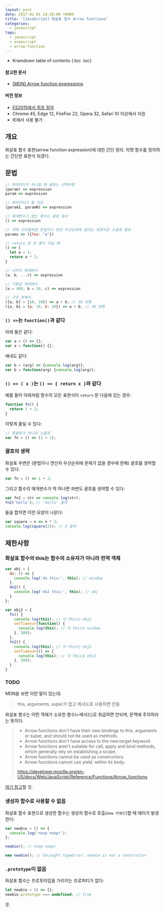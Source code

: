 ```yaml
---
layout: post
date: 2017-02-01 14:10:00 +0900
title: '[JavaScript] 화살표 함수 Arrow functions'
categories:
  - javascript
tags:
  - javascript
  - ecmascript
  - arrow-function
---
```


* Kramdown table of contents
{:toc .toc}

#### 참고한 문서

- [\[MDN\] Arrow function expressions](https://developer.mozilla.org/en-US/docs/Web/JavaScript/Reference/Functions/Arrow_functions)

#### 버전 정보

- [ES2015에서 최초 정의](https://262.ecma-international.org/6.0/)
- Chrome 45, Edge 12, FireFox 22, Opera 32, Safari 10 이상에서 지원
- IE에서 사용 불가


## 개요

화살표 함수 표현(arrow function expression)에 대한 간단 정리. 익명 함수를 정의하는 간단한 표현식 되겠다.


## 문법

```js
// 파라미터가 하나일 때 괄호는 선택사항
(param) => expression
param => expression

// 파라미터가 둘 이상
(param1, paramN) => expression

// 매개변수가 없는 함수는 괄호 필수
() => expression

// 객체 리터럴처럼 문법이나 연산 우선순위에 걸리는 표현식은 소괄호 필요
params => ({foo: "a"})

// return 문 한 줄이 아닐 때
() => {
  let a = 1;
  return a * 2;
}

// 나머지 매개변수
(a, b, ...r) => expression

// 기본값 매개변수
(a = 400, b = 20, c) => expression

// 구조 분해식
([a, b] = [10, 20]) => a + b; // 30 반환
({a, b} = {a: 10, b: 20}) => a + b; // 30 반환
```

### `() =>`는 `function()`과 같다

아래 둘은 같다:

```js
var a = () => {};
var a = function() {};
```

얘네도 같다:

```js
var b = (arg) => {console.log(arg)};
var b = function(arg) {console.log(arg)};
```

### `() => ( x )`는 `() => { return x }`와 같다

예를 들어 아래처럼 함수의 모든 표현식이 `return` 문 다음에 있는 경우:

```js
function fn() {
  return 1 + 2;
}
```

이렇게 줄일 수 있다:

```js
// 중괄호가 아니라 소괄호
var fn = () => (1 + 2);
```

### 괄호의 생략

화살표 우변은 (문법이나 연산자 우선순위에 문제가 없을 경우에 한해) 괄호를 생략할 수 있다:

```js
var fn = () => 1 + 2;
```

그리고 함수의 매개변수가 딱 하나면 좌변도 괄호를 생략할 수 있다:

```js
var fn2 = str => console.log(str);
fn2('hello'); // 'hello' 출력
```

둘을 합치면 이런 모양이 나온다:

```js
var square = n => n * 2;
console.log(square(2)); // 4 출력
```


## 제한사항

### 화살표 함수의 this는 함수의 소유자가 아니라 전역 객체

```js
var obj = {
  do: () => {
    console.log('do this:', this); // window
  },
  do2() {
    console.log('do2 this:', this); // obj
  }
};

var obj2 = {
  fn() {
    console.log(this); // 이 this는 obj2
    setTimeout(function() {
      console.log(this); // 이 this는 window
    }, 500);
  },
  fn2() {
    console.log(this); // 이 this는 obj2
    setTimeout(() => {
      console.log(this); // 이 this도 obj2
    }, 500);
  }
}
```

### TODO

MDN을 보면 이런 말이 있는데:

> this, arguments, super가 없고 메서드로 사용하면 안됨

화살표 함수는 어떤 객체가 소유한 함수(=메서드)로 취급하면 안되며, 문맥에 주의하라는 뜻이다.

> - Arrow functions don't have their own bindings to this, arguments or super, and should not be used as methods.
> - Arrow functions don't have access to the new.target keyword.
> - Arrow functions aren't suitable for call, apply and bind methods, which generally rely on establishing a scope.
> - Arrow functions cannot be used as constructors.
> - Arrow functions cannot use yield, within its body.
>
> https://developer.mozilla.org/en-US/docs/Web/JavaScript/Reference/Functions/Arrow_functions

[여기 참고](https://developer.mozilla.org/en-US/docs/Glossary/Method)할 것.

### 생성자 함수로 사용할 수 없음

화살표 함수 표현으로 생성한 함수는 생성자 함수로 호출(`new 키워드`)할 때 에러가 발생한다:

```js
var newbie = () => {
  console.log('noop noop!');
};

newbie(); // noop noop!

new newbie(); // Uncaught TypeError: newbie is not a constructor
```

### `.prototype`이 없음

화살표 함수는 프로토타입을 가리키는 프로퍼티가 없다:

```js
let newbie = () => {};
newbie.prototype === undefined; // true
```

끗.
